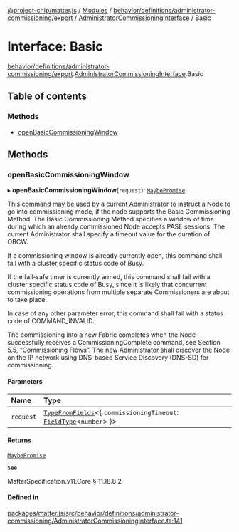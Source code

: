[@project-chip/matter.js](../README.md) / [Modules](../modules.md) / [behavior/definitions/administrator-commissioning/export](../modules/behavior_definitions_administrator_commissioning_export.md) / [AdministratorCommissioningInterface](../modules/behavior_definitions_administrator_commissioning_export.AdministratorCommissioningInterface.md) / Basic

# Interface: Basic

[behavior/definitions/administrator-commissioning/export](../modules/behavior_definitions_administrator_commissioning_export.md).[AdministratorCommissioningInterface](../modules/behavior_definitions_administrator_commissioning_export.AdministratorCommissioningInterface.md).Basic

## Table of contents

### Methods

- [openBasicCommissioningWindow](behavior_definitions_administrator_commissioning_export.AdministratorCommissioningInterface.Basic.md#openbasiccommissioningwindow)

## Methods

### openBasicCommissioningWindow

▸ **openBasicCommissioningWindow**(`request`): [`MaybePromise`](../modules/util_export.md#maybepromise)

This command may be used by a current Administrator to instruct a Node to go into commissioning mode, if the
node supports the Basic Commissioning Method. The Basic Commissioning Method specifies a window of time
during which an already commissioned Node accepts PASE sessions. The current Administrator shall specify a
timeout value for the duration of OBCW.

If a commissioning window is already currently open, this command shall fail with a cluster specific status
code of Busy.

If the fail-safe timer is currently armed, this command shall fail with a cluster specific status code of
Busy, since it is likely that concurrent commissioning operations from multiple separate Commissioners are
about to take place.

In case of any other parameter error, this command shall fail with a status code of COMMAND_INVALID.

The commissioning into a new Fabric completes when the Node successfully receives a CommissioningComplete
command, see Section 5.5, “Commissioning Flows”. The new Administrator shall discover the Node on the IP
network using DNS-based Service Discovery (DNS-SD) for commissioning.

#### Parameters

| Name | Type |
| :------ | :------ |
| `request` | [`TypeFromFields`](../modules/tlv_export.md#typefromfields)\<\{ `commissioningTimeout`: [`FieldType`](tlv_export.FieldType.md)\<`number`\>  }\> |

#### Returns

[`MaybePromise`](../modules/util_export.md#maybepromise)

**`See`**

MatterSpecification.v11.Core § 11.18.8.2

#### Defined in

[packages/matter.js/src/behavior/definitions/administrator-commissioning/AdministratorCommissioningInterface.ts:141](https://github.com/project-chip/matter.js/blob/2d9f2165d2672864fda3496a6d0d5f93597f82c6/packages/matter.js/src/behavior/definitions/administrator-commissioning/AdministratorCommissioningInterface.ts#L141)
